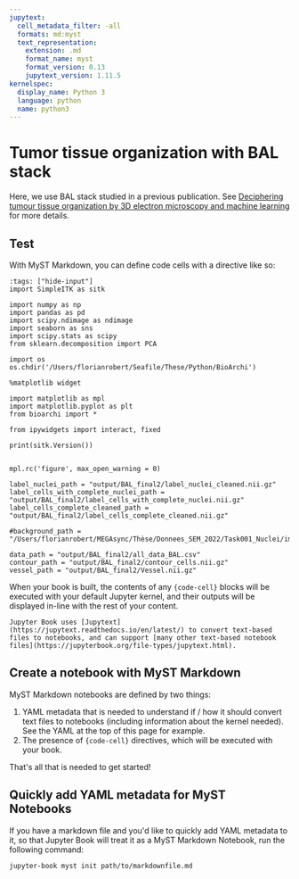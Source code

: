```yaml
---
jupytext:
  cell_metadata_filter: -all
  formats: md:myst
  text_representation:
    extension: .md
    format_name: myst
    format_version: 0.13
    jupytext_version: 1.11.5
kernelspec:
  display_name: Python 3
  language: python
  name: python3
---
```


# Tumor tissue organization with BAL stack

Here, we use BAL stack studied in a previous publication. 
See [Deciphering tumour tissue organization by 3D electron microscopy and machine learning](https://www.nature.com/articles/s42003-021-02919-z) for more details.

## Test

With MyST Markdown, you can define code cells with a directive like so:

```{code-cell}ipython3
:tags: ["hide-input"]
import SimpleITK as sitk

import numpy as np
import pandas as pd 
import scipy.ndimage as ndimage
import seaborn as sns
import scipy.stats as scipy
from sklearn.decomposition import PCA

import os
os.chdir('/Users/florianrobert/Seafile/These/Python/BioArchi')

%matplotlib widget

import matplotlib as mpl
import matplotlib.pyplot as plt
from bioarchi import *

from ipywidgets import interact, fixed

print(sitk.Version())


mpl.rc('figure', max_open_warning = 0)

label_nuclei_path = "output/BAL_final2/label_nuclei_cleaned.nii.gz"
label_cells_with_complete_nuclei_path = "output/BAL_final2/label_cells_with_complete_nuclei.nii.gz"
label_cells_complete_cleaned_path = "output/BAL_final2/label_cells_complete_cleaned.nii.gz"

#background_path = "/Users/florianrobert/MEGAsync/Thèse/Donnees_SEM_2022/Task001_Nuclei/imagesTr/BAL_0000.nii.gz"

data_path = "output/BAL_final2/all_data_BAL.csv"
contour_path = "output/BAL_final2/contour_cells.nii.gz"
vessel_path = "output/BAL_final2/Vessel.nii.gz"

```

When your book is built, the contents of any `{code-cell}` blocks will be
executed with your default Jupyter kernel, and their outputs will be displayed
in-line with the rest of your content.

```{seealso}
Jupyter Book uses [Jupytext](https://jupytext.readthedocs.io/en/latest/) to convert text-based files to notebooks, and can support [many other text-based notebook files](https://jupyterbook.org/file-types/jupytext.html).
```

## Create a notebook with MyST Markdown

MyST Markdown notebooks are defined by two things:

1. YAML metadata that is needed to understand if / how it should convert text files to notebooks (including information about the kernel needed).
   See the YAML at the top of this page for example.
2. The presence of `{code-cell}` directives, which will be executed with your book.

That's all that is needed to get started!

## Quickly add YAML metadata for MyST Notebooks

If you have a markdown file and you'd like to quickly add YAML metadata to it, so that Jupyter Book will treat it as a MyST Markdown Notebook, run the following command:

```
jupyter-book myst init path/to/markdownfile.md
```
